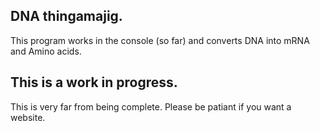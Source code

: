 ## DNA thingamajig.

This program works in the console (so far) and converts DNA into mRNA and Amino acids.

## This is a work in progress.

This is very far from being complete. Please be patiant if you want a website.
